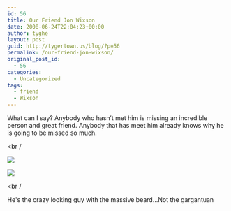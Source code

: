 ```yaml
---
id: 56
title: Our Friend Jon Wixson
date: 2008-06-24T22:04:23+00:00
author: tyghe
layout: post
guid: http://tygertown.us/blog/?p=56
permalink: /our-friend-jon-wixson/
original_post_id:
  - 56
categories:
  - Uncategorized
tags:
  - friend
  - Wixson
---
```

What can I say? Anybody who hasn&#8217;t met him is missing an incredible person and great friend. Anybody that has meet him already knows why he is going to be missed so much.
  
<br /
  
[![](http://lh6.ggpht.com/vallardt/SGHCz2x93dI/AAAAAAAAAYc/z-TUgTin7s8/s144/IMGP5486.jpg)](http://picasaweb.google.com/vallardt/Friends/photo#5215664039605951954)
  

  
[![](http://lh4.ggpht.com/vallardt/SGHC5R3V1WI/AAAAAAAAAYk/Hhov_5wEdjA/s144/IMGP5487.jpg)](http://picasaweb.google.com/vallardt/Friends/photo#5215664132775597410)
  
<br /
  
He's the crazy looking guy with the massive beard&#8230;Not the gargantuan
